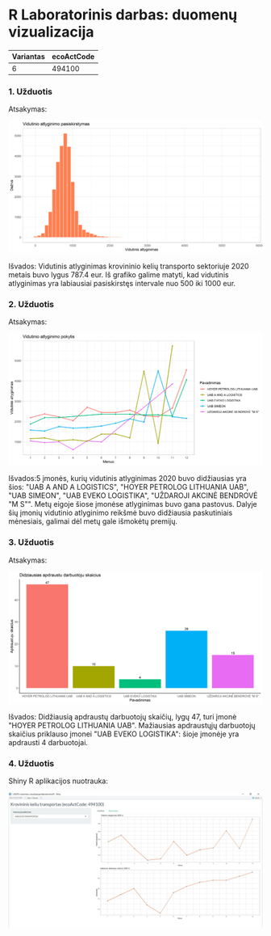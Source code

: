 # R Laboratorinis darbas: duomenų vizualizacija

| Variantas | ecoActCode |
|------------- | ------------- |
|6   | 494100 |

### 1. Užduotis

Atsakymas:

![histograma](img/plot1.png)

Išvados: Vidutinis atlyginimas krovininio kelių transporto sektoriuje 2020 metais buvo lygus 787.4 eur. Iš grafiko galime matyti, kad vidutinis atlyginimas yra labiausiai pasiskirstęs intervale nuo 500 iki 1000 eur.

### 2. Užduotis

Atsakymas:

![atlyginimai](img/plot2.png)

Išvados:5 įmonės, kurių vidutinis atlyginimas 2020 buvo didžiausias yra šios: "UAB A AND A LOGISTICS", "HOYER PETROLOG LITHUANIA UAB", "UAB SIMEON", "UAB EVEKO LOGISTIKA", "UŽDAROJI AKCINĖ BENDROVĖ \"M S\"". Metų eigoje šiose įmonėse atlyginimas buvo gana pastovus. Dalyje šių įmonių vidutinio atlyginimo reikšmė buvo didžiausia paskutiniais mėnesiais, galimai dėl metų gale išmokėtų premijų.


### 3. Užduotis

Atsakymas:

![apdraustieji](img/plot3.png)

Išvados: Didžiausią apdraustų darbuotojų skaičių, lygų 47, turi įmonė "HOYER PETROLOG LITHUANIA UAB". Mažiausias apdraustųjų darbuotojų skaičius priklauso įmonei "UAB EVEKO LOGISTIKA": šioje įmonėje yra apdrausti 4 darbuotojai.


### 4. Užduotis

Shiny R aplikacijos nuotrauka:

![shiny app](img/shiny_plot.jpg)